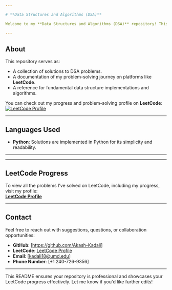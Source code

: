```yaml
---

# **Data Structures and Algorithms (DSA)**

Welcome to my **Data Structures and Algorithms (DSA)** repository! This repository contains solutions to a variety of DSA problems that I have solved as part of my learning journey. All solutions are written in Python and are structured for easy navigation.

---
```


## **About**

This repository serves as:
- A collection of solutions to DSA problems.
- A documentation of my problem-solving journey on platforms like **LeetCode**.
- A reference for fundamental data structure implementations and algorithms.

You can check out my progress and problem-solving profile on **LeetCode**:  
[![LeetCode Profile](https://img.shields.io/badge/LeetCode-Profile-orange)](https://leetcode.com/u/srikadali/)

---

## **Languages Used**

- **Python**: Solutions are implemented in Python for its simplicity and readability.

---
---

## **LeetCode Progress**

To view all the problems I’ve solved on LeetCode, including my progress, visit my profile:  
[**LeetCode Profile**](https://leetcode.com/u/srikadali/)

---

## **Contact**

Feel free to reach out with suggestions, questions, or collaboration opportunities:

- **GitHub**: [https://github.com/Akash-Kadali]
- **LeetCode**: [LeetCode Profile](https://leetcode.com/u/srikadali/)
- **Email**: [kadali18@umd.edu]
- **Phone Number**: [+1 240-726-9356]

---

This README ensures your repository is professional and showcases your LeetCode progress effectively. Let me know if you'd like further edits!
